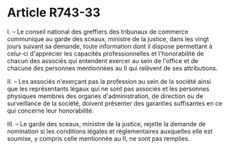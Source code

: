 # Article R743-33

<p>I. – Le conseil national des greffiers des tribunaux de commerce communique au garde des sceaux, ministre de la justice, dans les vingt jours suivant sa demande, toute information dont il dispose permettant à celui-ci d'apprécier les capacités professionnelles et l'honorabilité de chacun des associés qui entendent exercer au sein de l'office et de chacune des personnes mentionnées au II qui relèvent de ses attributions.</p><p> II. – Les associés n'exerçant pas la profession au sein de la société ainsi que les représentants légaux qui ne sont pas associés et les personnes physiques membres des organes d'administration, de direction ou de surveillance de la société, doivent présenter des garanties suffisantes en ce qui concerne leur honorabilité.</p><p> III. – Le garde des sceaux, ministre de la justice, rejette la demande de nomination si les conditions légales et règlementaires auxquelles elle est soumise, y compris celle mentionnée au II, ne sont pas remplies.</p>